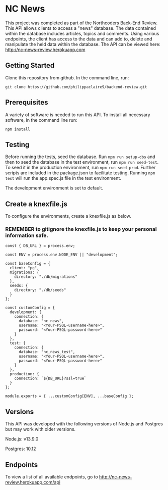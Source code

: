 # NC News

This project was completed as part of the Northcoders Back-End Review. This API allows clients to access a "news" database. The data contained within the database includes articles, topics and comments. Using various endpoints, the client has access to the data and can add to, delete and manipulate the held data within the database. The API can be viewed here: http://nc-news-review.herokuapp.com

## Getting Started

Clone this repository from github. In the command line, run:

`git clone https://github.com/philippaclaire9/backend-review.git`

## Prerequisites

A variety of software is needed to run this API. To install all necessary software, in the command line run:

`npm install`

## Testing

Before running the tests, seed the database. Run `npm run setup-dbs` and then to seed the database in the test environment, run `npm run seed-test`. To seed it in the production environment, run `npm run seed-prod`.
Further scripts are included in the package.json to facilitate testing. Running `npm test` will run the app.spec.js file in the test environment.

The development environment is set to default.

## Create a knexfile.js

To configure the environments, create a knexfile.js as below.

### REMEMBER to gitignore the knexfile.js to keep your personal information safe.

```
const { DB_URL } = process.env;

const ENV = process.env.NODE_ENV || "development";

const baseConfig = {
  client: "pg",
  migrations: {
    directory: "./db/migrations"
  },
  seeds: {
    directory: "./db/seeds"
  }
};

const customConfig = {
  development: {
    connection: {
      database: "nc_news",
      username: "<Your-PSQL-username-here>",
      password: "<Your-PSQL-password-here>"
    }
  },
  test: {
    connection: {
      database: "nc_news_test",
      username: "<Your-PSQL-username-here>",
      password: "<Your-PSQL-password-here>"
    }
  },
  production: {
    connection: `${DB_URL}?ssl=true`
  }
};

module.exports = { ...customConfig[ENV], ...baseConfig };

```

## Versions

This API was developed with the following versions of Node.js and Postgres but may work with older versions.

Node.js: v13.9.0

Postgres: 10.12

## Endpoints

To view a list of all available endpoints, go to http://nc-news-review.herokuapp.com/api
